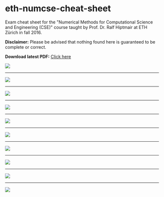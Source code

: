 # eth-numcse-cheat-sheet

Exam cheat sheet for the "Numerical Methods for Computational Science and Engineering (CSE)" course taught by Prof. Dr. Ralf Hiptmair at ETH Zürich in fall 2016.

**Disclaimer:** Please be advised that nothing found here is guaranteed to be complete or correct.

**Download latest PDF:** [Click here](/document.pdf)

[![](/preview/01.png)](/document.pdf)

___

[![](/preview/02.png)](/document.pdf)

___

[![](/preview/03.png)](/document.pdf)
___

[![](/preview/04.png)](/document.pdf)

___

[![](/preview/05.png)](/document.pdf)

___

[![](/preview/06.png)](/document.pdf)

___

[![](/preview/07.png)](/document.pdf)

___

[![](/preview/08.png)](/document.pdf)

___

[![](/preview/09.png)](/document.pdf)

___

[![](/preview/10.png)](/document.pdf)
